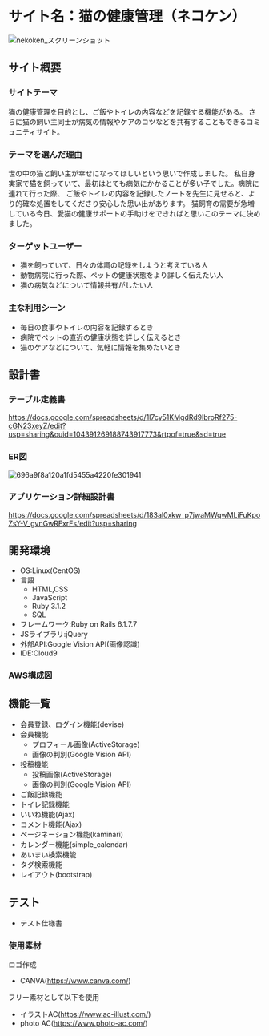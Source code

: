 # サイト名：猫の健康管理（ネコケン）

![nekoken_スクリーンショット](https://github.com/kurumakazuto/nekoken/assets/153343673/b76fc290-2bd3-416f-8862-d34b5a962481)

## サイト概要
### サイトテーマ
猫の健康管理を目的とし、ご飯やトイレの内容などを記録する機能がある。
さらに猫の飼い主同士が病気の情報やケアのコツなどを共有することもできるコミュニティサイト。
### テーマを選んだ理由
世の中の猫と飼い主が幸せになってほしいという思いで作成しました。
私自身実家で猫を飼っていて、最初はとても病気にかかることが多い子でした。病院に連れて行った際、
ご飯やトイレの内容を記録したノートを先生に見せると、より的確な処置をしてくださり安心した思い出があります。
猫飼育の需要が急増している今日、愛猫の健康サポートの手助けをできればと思いこのテーマに決めました。
### ターゲットユーザー
- 猫を飼っていて、日々の体調の記録をしようと考えている人
- 動物病院に行った際、ペットの健康状態をより詳しく伝えたい人
- 猫の病気などについて情報共有がしたい人

### 主な利用シーン
- 毎日の食事やトイレの内容を記録するとき
- 病院でペットの直近の健康状態を詳しく伝えるとき
- 猫のケアなどについて、気軽に情報を集めたいとき

## 設計書

### テーブル定義書
https://docs.google.com/spreadsheets/d/1l7cy51KMgdRd9lbroRf275-cGN23xeyZ/edit?usp=sharing&ouid=104391269188743917773&rtpof=true&sd=true

### ER図
![696a9f8a120a1fd5455a4220fe301941](https://github.com/kurumakazuto/nekoken/assets/153343673/60efa96a-885e-475b-b82e-281324a4c4f2)

### アプリケーション詳細設計書
https://docs.google.com/spreadsheets/d/183al0xkw_p7jwaMWqwMLiFuKpoZsY-V_gvnGwRFxrFs/edit?usp=sharing

## 開発環境
- OS:Linux(CentOS)
- 言語
  * HTML,CSS
  * JavaScript
  * Ruby 3.1.2
  * SQL
- フレームワーク:Ruby on Rails 6.1.7.7
- JSライブラリ:jQuery
- 外部API:Google Vision API(画像認識)
- IDE:Cloud9

### AWS構成図

## 機能一覧
- 会員登録、ログイン機能(devise)
- 会員機能
  * プロフィール画像(ActiveStorage)
  * 画像の判別(Google Vision API)
- 投稿機能
  * 投稿画像(ActiveStorage)
  * 画像の判別(Google Vision API)
- ご飯記録機能
- トイレ記録機能
- いいね機能(Ajax)
- コメント機能(Ajax)
- ページネーション機能(kaminari)
- カレンダー機能(simple_calendar)
- あいまい検索機能
- タグ検索機能
- レイアウト(bootstrap)

## テスト
- テスト仕様書

### 使用素材
ロゴ作成
- CANVA(https://www.canva.com/)

フリー素材として以下を使用
- イラストAC(https://www.ac-illust.com/)
- photo AC(https://www.photo-ac.com/)